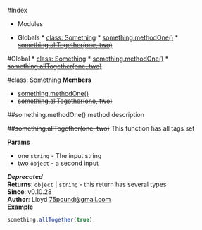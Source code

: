#Index

* Modules

* Globals
      * [class: Something](#Something)
        * [something.methodOne()](#Something#methodOne)
        * [~~something.allTogether(one, two)~~](#Something#allTogether)

#Global
      * [class: Something](#Something)
        * [something.methodOne()](#Something#methodOne)
        * [~~something.allTogether(one, two)~~](#Something#allTogether)

<a name="Something"></a>
#class: Something
**Members**

* [something.methodOne()](#Something#methodOne)
* [~~something.allTogether(one, two)~~](#Something#allTogether)

<a name="Something#methodOne"></a>
##something.methodOne()
method description

<a name="Something#allTogether"></a>
##~~something.allTogether(one, two)~~
This function has all tags set

**Params**

- one `string` - The input string
- two `object` - a second input

***Deprecated***  
**Returns**: `object` | `string` - this return has several types  
**Since**: v0.10.28  
**Author**: Lloyd <75pound@gmail.com>  
**Example**  
```js
something.allTogether(true);
```

